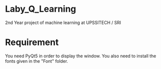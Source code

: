 # Laby_Q_Learning
2nd Year project of machine learning at UPSSITECH / SRI
# Requirement
You need PyQt5 in order to display the window.
You also need to install the fonts given in the "Font" folder.
